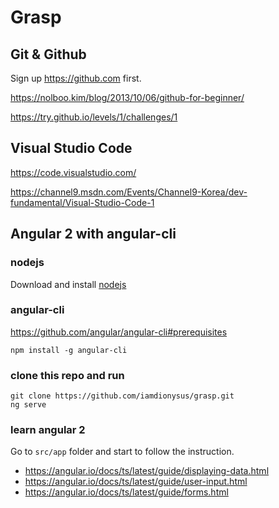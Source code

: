 # Grasp

## Git & Github

Sign up https://github.com first.

https://nolboo.kim/blog/2013/10/06/github-for-beginner/

https://try.github.io/levels/1/challenges/1

## Visual Studio Code

https://code.visualstudio.com/

https://channel9.msdn.com/Events/Channel9-Korea/dev-fundamental/Visual-Studio-Code-1

## Angular 2 with angular-cli

### nodejs

Download and install [nodejs](https://nodejs.org/en/download/)

### angular-cli

https://github.com/angular/angular-cli#prerequisites

```
npm install -g angular-cli
```

### clone this repo and run

```
git clone https://github.com/iamdionysus/grasp.git
ng serve
```

### learn angular 2

Go to `src/app` folder and start to follow the instruction.

- https://angular.io/docs/ts/latest/guide/displaying-data.html
- https://angular.io/docs/ts/latest/guide/user-input.html
- https://angular.io/docs/ts/latest/guide/forms.html


